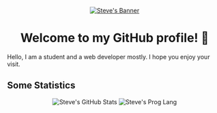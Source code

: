<!--
**steve-levesque/steve-levesque** is a ✨ _special_ ✨ repository because its `README.md` (this file) appears on your GitHub profile.

Here are some ideas to get you started:

- 🔭 I’m currently working on ...
- 🌱 I’m currently learning ...
- 👯 I’m looking to collaborate on ...
- 🤔 I’m looking for help with ...
- 💬 Ask me about ...
- 📫 How to reach me: ...
- 😄 Pronouns: ...
- ⚡ Fun fact: ...
-->

<p align='center'>
  <a href="https://stevelevesque.dev">
    <img src="https://user-images.githubusercontent.com/42849270/121080645-abc2c180-c7a9-11eb-8543-32882fb71d77.gif" alt="Steve's Banner" />
  </a>
</p>

<h1 align="center">
  Welcome to my GitHub profile! 👋
</h1>

Hello, I am a student and a web developer mostly. I hope you enjoy your visit.

<h2>Some Statistics </h2>

<div align='center'>
  <img src="https://github-readme-stats.vercel.app/api?username=steve-levesque&show_icons=true&title_color=fff&icon_color=79ff97&text_color=efefef&bg_color=24292e&include_all_commits=true&hide=stars&count_private=true" alt="Steve's GitHub Stats" />
  <img src="https://github-readme-stats.vercel.app/api/top-langs/?username=steve-levesque&show_icons=true&title_color=fff&icon_color=79ff97&text_color=efefef&bg_color=24292e&layout=compact" alt="Steve's Prog Lang" />
</div>
